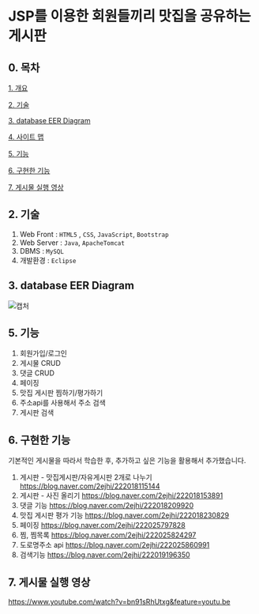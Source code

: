 # JSP를 이용한 회원들끼리 맛집을 공유하는 게시판

## 0. 목차

[1. 개요](#1-개요)

[2. 기술](#2-기술)

[3. database EER Diagram](#3-database-eer-diagram)

[4. 사이트 맵](#4-사이트-맵)

[5. 기능](#5-기능)

[6. 구현한 기능](#6-구현한-기능)

[7. 게시물 실행 영상](#7-게시물-실행-영상)



## 2. 기술
1. Web Front : `HTML5` , `CSS`, `JavaScript`, `Bootstrap`
2. Web Server :  `Java`, `ApacheTomcat`
3. DBMS : `MySQL`
4. 개발환경 : `Eclipse`


## 3. database EER Diagram
![캡처](https://user-images.githubusercontent.com/58822916/86928061-05240a00-c16f-11ea-88e4-3fa6daacfa23.JPG)


## 5. 기능
1. 회원가입/로그인
2. 게시물 CRUD
3. 댓글 CRUD
4. 페이징
5. 맛집 게시판 찜하기/평가하기
6. 주소api를 사용해서 주소 검색
7. 게시판 검색


## 6. 구현한 기능
기본적인 게시물을 따라서 학습한 후, 추가하고 싶은 기능을 활용해서 추가했습니다.
1. 게시판 - 맛집게시판/자유게시판 2개로 나누기 https://blog.naver.com/2ejhi/222018115144
2. 게시판 - 사진 올리기 https://blog.naver.com/2ejhi/222018153891
3. 댓글 기능 https://blog.naver.com/2ejhi/222018209920
4. 맛집 게시판 평가 기능 https://blog.naver.com/2ejhi/222018230829
5. 페이징 https://blog.naver.com/2ejhi/222025797828
6. 찜, 찜목록  https://blog.naver.com/2ejhi/222025824297
7. 도로명주소 api https://blog.naver.com/2ejhi/222025860991
8. 검색기능 https://blog.naver.com/2ejhi/222019196350


## 7. 게시물 실행 영상
https://www.youtube.com/watch?v=bn91sRhUtxg&feature=youtu.be

